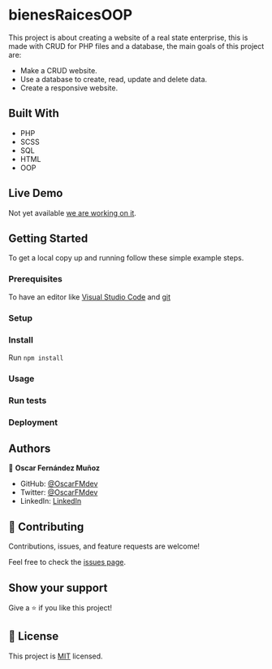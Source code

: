 
# bienesRaicesOOP
This project is about creating a website of a real state enterprise, this is made with CRUD for PHP files and a database, the main goals of this project are:
- Make a CRUD website.
- Use a database to create, read, update and delete data.
- Create a responsive website.


## Built With

- PHP
- SCSS
- SQL
- HTML
- OOP

## Live Demo

Not yet available [we are working on it](https://giphy.com/gifs/reactionseditor-cat-typing-ule4vhcY1xEKQ).


## Getting Started

To get a local copy up and running follow these simple example steps.

### Prerequisites
To have an editor like [Visual Studio Code](https://code.visualstudio.com/download) and [git](https://git-scm.com/downloads)
### Setup

### Install
Run ``` npm install ```

### Usage

### Run tests

### Deployment



## Authors

👤 **Oscar Fernández Muñoz**

- GitHub: [@OscarFMdev](https://github.com/OscarFMdev)
- Twitter: [@OscarFMdev](https://twitter.com/OscarFMdev)
- LinkedIn: [LinkedIn](https://linkedin.com/in/OscarFMdev)


## 🤝 Contributing

Contributions, issues, and feature requests are welcome!

Feel free to check the [issues page](../../issues/).

## Show your support

Give a ⭐️ if you like this project!

## 📝 License

This project is [MIT](./MIT.md) licensed.

